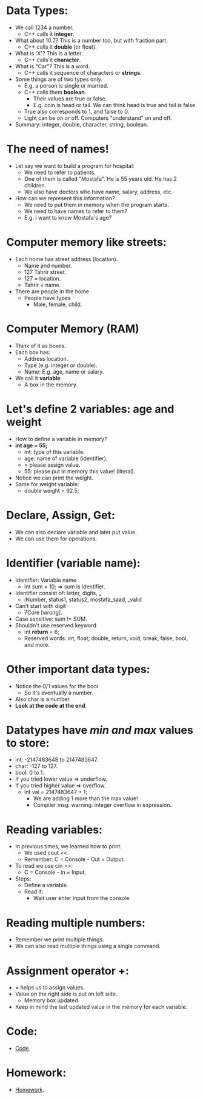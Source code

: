 # Data Types:

- We call 1234 a number. 
  - C++ calls it **integer**.
- What about 10.7? This is a number too, but with fraction part.
    - C++ calls it **double** (or float).
- What is 'X'? This is a letter.
  - C++ calls it **character**.
- What is "Car"? This is a word.
  - C++ calls it sequence of characters or **strings**.
- Some things are of two types only.
  - E.g. a person is single or married.
  - C++ calls them **boolean**.
    - Their values are true or false.
    - E.g. coin is head or tail. We can think head is true and tail is false.
  - True also corresponds to 1, and false to 0.
  - Light can be on or off. Computers "understand" on and off.
- Summary: integer, double, character, string, boolean.

# The need of names!

- Let say we want to build a program for hospital:
  - We need to refer to patients.
  - One of them is called "Mostafa". He is 55 years old. He has 2 children.
  - We also have doctors who have name, salary, address, etc.
- How can we represent this information?
  - We need to put them in memory when the program starts.
  - We need to have names to refer to them?
  - E.g. I want to know Mostafa's age?

# Computer memory like streets:

- Each home has street address (location).
  - Name and number.
  - 127 Tahrir street.
  - 127 = location.
  - Tahrir = name.
- There are people in the home
  - People have types
    - Male, female, child.

# Computer Memory (RAM)

- Think of it as boxes.
- Each box has:
  - Address location.
  - Type (e.g. integer or double).
  - Name: E.g. age, name or salary.
- We call it **variable**
  - A box in the memory.

# Let's define 2 variables: age and weight

- How to define a variable in memory?
- **int age = 55;**
  - int: type of this variable.
  - age: name of variable (identifier).
  - = please assign value.
  - 55: please put in memory this value! (literal).
- Notice we can print the weight.
- Same for weight variable:
  - double weight = 92.5;

# Declare, Assign, Get:

- We can also declare variable and later put value.
- We can use them for operations.

# Identifier (variable name):

- Identifier: Variable name
  - int sum = 10; => sum is identifier.
- Identifier consist of: letter, digits, _
  - iNumber, status1, status2, mostafa_saad, _valid
- Can't start with digit
  - 7Core [wrong].
- Case sensitive: sum != SUM.
- Shouldn't use reserved keyword
  - int **return** = 6;
  - Reserved words: int, float, double, return, void, break, false, bool, and more.

# Other important data types:

- Notice the 0/1 values for the bool
  - So it's eventually a number.
- Also char is a number.
- **Look at the code at the end**.

# Datatypes have _min and max_ values to store:

- int: -2147483648 to 2147483647.
- char: -127 to 127.
- bool: 0 to 1.
- If you tried lower value => underflow.
- If you tried higher value => overflow.
  - int val = 2147483647 + 1;
    - We are adding 1 more than the max value!
    - Compiler msg: warning: integer overflow in expression.

# Reading variables:

- In previous times, we learned how to print:
  - We used cout <<.
  - Remember: C = Console - Out = Output.
- To read we use cin >>:
  - C = Console - in = Input.
- Steps:
  - Define a variable.
  - Read it:
    - Wait user enter input from the console.

# Reading multiple numbers:

- Remember we print multiple things.
- We can also read multiple things using a single command.

# Assignment operator +:

- = helps us to assign values.
- Value on the right side is put on left side.
  - Memory box updated.
- Keep in mind the last updated value in the memory for each variable.

# Code:
- [Code](04%20data%20types%20and%20variables.cpp).

# Homework:

- [Homework](04%20data%20types%20and%20variables-homework.cpp).
